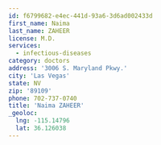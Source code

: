 ```yaml
---
id: f6799682-e4ec-441d-93a6-3d6ad002433d
first_name: Naima
last_name: ZAHEER
license: M.D.
services:
  - infectious-diseases
category: doctors
address: '3006 S. Maryland Pkwy.'
city: 'Las Vegas'
state: NV
zip: '89109'
phone: 702-737-0740
title: 'Naima ZAHEER'
_geoloc:
  lng: -115.14796
  lat: 36.126038
---
```

